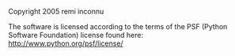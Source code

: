 Copyright 2005 remi inconnu

The software is licensed according to the terms of the PSF (Python Software Foundation) license found here: http://www.python.org/psf/license/